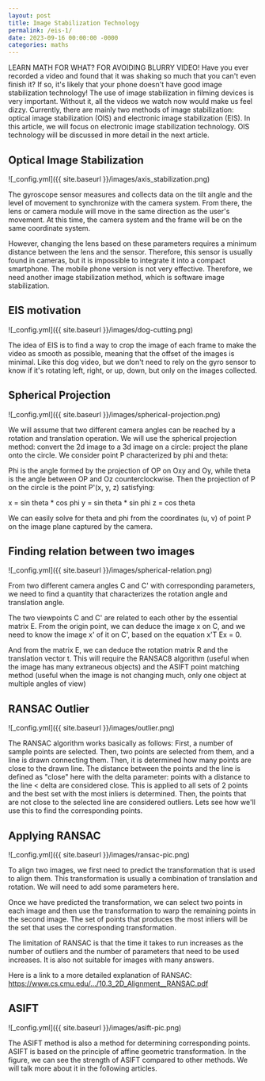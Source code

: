 ```yaml
---
layout: post
title: Image Stabilization Technology
permalink: /eis-1/
date: 2023-09-16 00:00:00 -0000
categories: maths
---
```

LEARN MATH FOR WHAT?
FOR AVOIDING BLURRY VIDEO!
Have you ever recorded a video and found that it was shaking so much that you can't even finish it? If so, it's likely that your phone doesn't have good image stabilization technology! The use of image stabilization in filming devices is very important. Without it, all the videos we watch now would make us feel dizzy. Currently, there are mainly two methods of image stabilization: optical image stabilization (OIS) and electronic image stabilization (EIS). In this article, we will focus on electronic image stabilization technology. OIS technology will be discussed in more detail in the next article.

## Optical Image Stabilization

![_config.yml]({{ site.baseurl }}/images/axis_stabilization.png)

The gyroscope sensor measures and collects data on the tilt angle and the level of movement to synchronize with the camera system. From there, the lens or camera module will move in the same direction as the user's movement. At this time, the camera system and the frame will be on the same coordinate system.

However, changing the lens based on these parameters requires a minimum distance between the lens and the sensor. Therefore, this sensor is usually found in cameras, but it is impossible to integrate it into a compact smartphone. The mobile phone version is not very effective. Therefore, we need another image stabilization method, which is software image stabilization.
## EIS motivation
![_config.yml]({{ site.baseurl }}/images/dog-cutting.png)

The idea of EIS is to find a way to crop the image of each frame to make the video as smooth as possible, meaning that the offset of the images is minimal. Like this dog video, but we don't need to rely on the gyro sensor to know if it's rotating left, right, or up, down, but only on the images collected.
## Spherical Projection
![_config.yml]({{ site.baseurl }}/images/spherical-projection.png)

We will assume that two different camera angles can be reached by a rotation and translation operation. We will use the spherical projection method: convert the 2d image to a 3d image on a circle: project the plane onto the circle. We consider point P characterized by phi and theta:

Phi is the angle formed by the projection of OP on Oxy and Oy, while theta is the angle between OP and Oz counterclockwise. Then the projection of P on the circle is the point P'(x, y, z) satisfying:

x = sin theta * cos phi
y = sin theta * sin phi
z = cos theta

We can easily solve for theta and phi from the coordinates (u, v) of point P on the image plane captured by the camera.
## Finding relation between two images
![_config.yml]({{ site.baseurl }}/images/spherical-relation.png)

From two different camera angles C and C' with corresponding parameters, we need to find a quantity that characterizes the rotation angle and translation angle.

The two viewpoints C and C' are related to each other by the essential matrix E. From the origin point, we can deduce the image x on C, and we need to know the image x' of it on C', based on the equation x'T Ex = 0.

And from the matrix E, we can deduce the rotation matrix R and the translation vector t. This will require the RANSAC8 algorithm (useful when the image has many extraneous objects) and the ASIFT point matching method (useful when the image is not changing much, only one object at multiple angles of view)
## RANSAC Outlier
![_config.yml]({{ site.baseurl }}/images/outlier.png)

The RANSAC algorithm works basically as follows: First, a number of sample points are selected. Then, two points are selected from them, and a line is drawn connecting them. Then, it is determined how many points are close to the drawn line. The distance between the points and the line is defined as "close" here with the delta parameter: points with a distance to the line < delta are considered close. This is applied to all sets of 2 points and the best set with the most inliers is determined. Then, the points that are not close to the selected line are considered outliers. Lets see how we'll use this to find the corresponding points.
## Applying RANSAC
![_config.yml]({{ site.baseurl }}/images/ransac-pic.png)

To align two images, we first need to predict the transformation that is used to align them. This transformation is usually a combination of translation and rotation. We will need to add some parameters here.

Once we have predicted the transformation, we can select two points in each image and then use the transformation to warp the remaining points in the second image. The set of points that produces the most inliers will be the set that uses the corresponding transformation.

The limitation of RANSAC is that the time it takes to run increases as the number of outliers and the number of parameters that need to be used increases. It is also not suitable for images with many answers.

Here is a link to a more detailed explanation of RANSAC: https://www.cs.cmu.edu/.../10.3_2D_Alignment__RANSAC.pdf
## ASIFT
![_config.yml]({{ site.baseurl }}/images/asift-pic.png)

The ASIFT method is also a method for determining corresponding points. ASIFT is based on the principle of affine geometric transformation. In the figure, we can see the strength of ASIFT compared to other methods. We will talk more about it in the following articles.